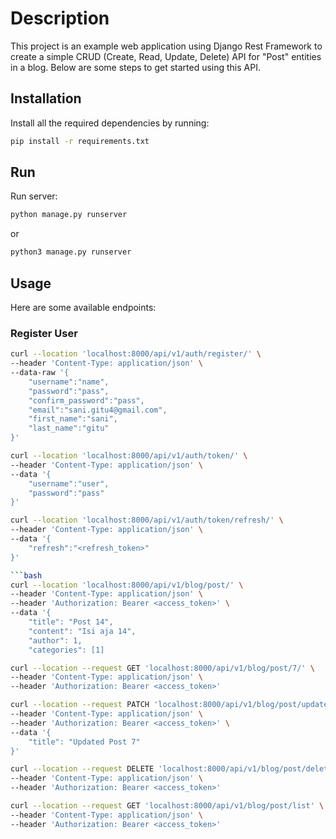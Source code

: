 # Description

This project is an example web application using Django Rest Framework to create a simple CRUD (Create, Read, Update, Delete) API for "Post" entities in a blog. Below are some steps to get started using this API.

## Installation

Install all the required dependencies by running:
```bash
pip install -r requirements.txt
```
## Run
Run server:

```bash
python manage.py runserver
```
or

```bash
python3 manage.py runserver
```
## Usage

Here are some available endpoints:

### Register User

```bash
curl --location 'localhost:8000/api/v1/auth/register/' \
--header 'Content-Type: application/json' \
--data-raw '{
    "username":"name",
    "password":"pass",
    "confirm_password":"pass",
    "email":"sani.gitu4@gmail.com",
    "first_name":"sani",
    "last_name":"gitu"
}'
```

```bash
curl --location 'localhost:8000/api/v1/auth/token/' \
--header 'Content-Type: application/json' \
--data '{
    "username":"user",
    "password":"pass"
}'
```

```bash
curl --location 'localhost:8000/api/v1/auth/token/refresh/' \
--header 'Content-Type: application/json' \
--data '{
    "refresh":"<refresh_token>"
}'

```bash
curl --location 'localhost:8000/api/v1/blog/post/' \
--header 'Content-Type: application/json' \
--header 'Authorization: Bearer <access_token>' \
--data '{
    "title": "Post 14",
    "content": "Isi aja 14",
    "author": 1,
    "categories": [1]
```

```bash
curl --location --request GET 'localhost:8000/api/v1/blog/post/7/' \
--header 'Content-Type: application/json' \
--header 'Authorization: Bearer <access_token>'
```

```bash
curl --location --request PATCH 'localhost:8000/api/v1/blog/post/update/7/' \
--header 'Content-Type: application/json' \
--header 'Authorization: Bearer <access_token>' \
--data '{
    "title": "Updated Post 7"
}'
```

```bash
curl --location --request DELETE 'localhost:8000/api/v1/blog/post/delete/7/' \
--header 'Content-Type: application/json' \
--header 'Authorization: Bearer <access_token>'
```

```bash
curl --location --request GET 'localhost:8000/api/v1/blog/post/list' \
--header 'Content-Type: application/json' \
--header 'Authorization: Bearer <access_token>'

